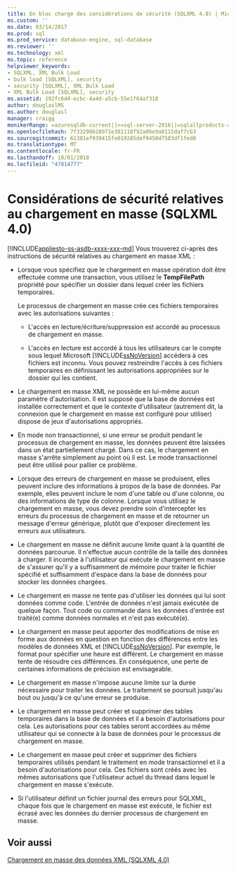 ```yaml
---
title: En bloc charge des considérations de sécurité (SQLXML 4.0) | Microsoft Docs
ms.custom: ''
ms.date: 03/14/2017
ms.prod: sql
ms.prod_service: database-engine, sql-database
ms.reviewer: ''
ms.technology: xml
ms.topic: reference
helpviewer_keywords:
- SQLXML, XML Bulk Load
- bulk load [SQLXML], security
- security [SQLXML], XML Bulk Load
- XML Bulk Load [SQLXML], security
ms.assetid: 192fc6d4-ecbc-4a4d-a5cb-55e1f64af318
author: douglaslMS
ms.author: douglasl
manager: craigg
monikerRange: =azuresqldb-current||>=sql-server-2016||=sqlallproducts-allversions||>=sql-server-linux-2017||=azuresqldb-mi-current
ms.openlocfilehash: 7f33298b28971e301118f92a06e9a8115daf7cb3
ms.sourcegitcommit: 61381ef939415fe019285def9450d7583df1fed0
ms.translationtype: MT
ms.contentlocale: fr-FR
ms.lasthandoff: 10/01/2018
ms.locfileid: "47814777"
---
```

# <a name="bulk-load-security-considerations-sqlxml-40"></a>Considérations de sécurité relatives au chargement en masse (SQLXML 4.0)
[!INCLUDE[appliesto-ss-asdb-xxxx-xxx-md](../../../includes/appliesto-ss-asdb-xxxx-xxx-md.md)]
  Vous trouverez ci-après des instructions de sécurité relatives au chargement en masse XML :  
  
-   Lorsque vous spécifiez que le chargement en masse opération doit être effectuée comme une transaction, vous utilisez le **TempFilePath** propriété pour spécifier un dossier dans lequel créer les fichiers temporaires.  
  
     Le processus de chargement en masse crée ces fichiers temporaires avec les autorisations suivantes :  
  
    -   L'accès en lecture/écriture/suppression est accordé au processus de chargement en masse.  
  
    -   L'accès en lecture est accordé à tous les utilisateurs car le compte sous lequel Microsoft [!INCLUDE[ssNoVersion](../../../includes/ssnoversion-md.md)] accédera à ces fichiers est inconnu. Vous pouvez restreindre l'accès à ces fichiers temporaires en définissant les autorisations appropriées sur le dossier qui les contient.  
  
-   Le chargement en masse XML ne possède en lui-même aucun paramètre d'autorisation. Il est supposé que la base de données est installée correctement et que le contexte d'utilisateur (autrement dit, la connexion que le chargement en masse est configuré pour utiliser) dispose de jeux d'autorisations appropriés.  
  
-   En mode non transactionnel, si une erreur se produit pendant le processus de chargement en masse, les données peuvent être laissées dans un état partiellement chargé. Dans ce cas, le chargement en masse s'arrête simplement au point où il est. Le mode transactionnel peut être utilisé pour pallier ce problème.  
  
-   Lorsque des erreurs de chargement en masse se produisent, elles peuvent inclure des informations à propos de la base de données. Par exemple, elles peuvent inclure le nom d'une table ou d'une colonne, ou des informations de type de colonne. Lorsque vous utilisez le chargement en masse, vous devez prendre soin d'intercepter les erreurs du processus de chargement en masse et de retourner un message d'erreur générique, plutôt que d'exposer directement les erreurs aux utilisateurs.  
  
-   Le chargement en masse ne définit aucune limite quant à la quantité de données parcourue. Il n'effectue aucun contrôle de la taille des données à charger. Il incombe à l'utilisateur qui exécute le chargement en masse de s'assurer qu'il y a suffisamment de mémoire pour traiter le fichier spécifié et suffisamment d'espace dans la base de données pour stocker les données chargées.  
  
-   Le chargement en masse ne tente pas d'utiliser les données qui lui sont données comme code. L'entrée de données n'est jamais exécutée de quelque façon. Tout code ou commande dans les données d'entrée est traité(e) comme données normales et n'est pas exécuté(e).  
  
-   Le chargement en masse peut apporter des modifications de mise en forme aux données en question en fonction des différences entre les modèles de données XML et [!INCLUDE[ssNoVersion](../../../includes/ssnoversion-md.md)]. Par exemple, le format pour spécifier une heure est différent. Le chargement en masse tente de résoudre ces différences. En conséquence, une perte de certaines informations de précision est envisageable.  
  
-   Le chargement en masse n'impose aucune limite sur la durée nécessaire pour traiter les données. Le traitement se poursuit jusqu'au bout ou jusqu'à ce qu'une erreur se produise.  
  
-   Le chargement en masse peut créer et supprimer des tables temporaires dans la base de données et il a besoin d'autorisations pour cela. Les autorisations pour ces tables seront accordées au même utilisateur qui se connecte à la base de données pour le processus de chargement en masse.  
  
-   Le chargement en masse peut créer et supprimer des fichiers temporaires utilisés pendant le traitement en mode transactionnel et il a besoin d'autorisations pour cela. Ces fichiers sont créés avec les mêmes autorisations que l'utilisateur actuel du thread dans lequel le chargement en masse s'exécute.  
  
-   Si l'utilisateur définit un fichier journal des erreurs pour SQLXML, chaque fois que le chargement en masse est exécuté, le fichier est écrasé avec les données du dernier processus de chargement en masse.  
  
## <a name="see-also"></a>Voir aussi  
 [Chargement en masse des données XML &#40;SQLXML 4.0&#41;](../../../relational-databases/sqlxml-annotated-xsd-schemas-xpath-queries/bulk-load-xml/performing-bulk-load-of-xml-data-sqlxml-4-0.md)  
  
  

